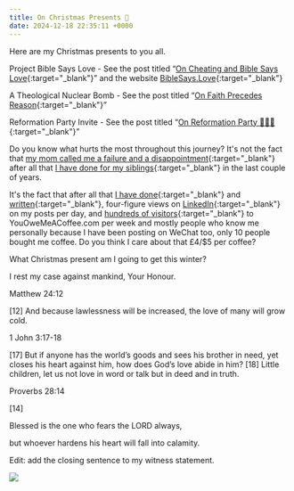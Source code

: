 ```yaml
---
title: On Christmas Presents 🎁
date: 2024-12-18 22:35:11 +0000
---
```


Here are my Christmas presents to you all.

Project Bible Says Love - See the post titled “[On Cheating and Bible Says Love](../on-cheating-bible-says-love){:target="_blank"}” and the website [BibleSays.Love](https://biblesays.love){:target="_blank"}

A Theological Nuclear Bomb - See the post titled “[On Faith Precedes Reason](../on-faith-precedes-reason){:target="_blank"}”

Reformation Party Invite - See the post titled “[On Reformation Party 🎉🎉🎉](../on-reformation){:target="_blank"}”

Do you know what hurts the most throughout this journey? It's not the fact that [my mom called me a failure and a disappointment](../on-my-parents){:target="_blank"} after all that [I have done for my siblings](../on-my-mom){:target="_blank"} in the last couple of years.

It's the fact that after all that [I have done](../reasoning-behind-preaching-mainland-china-jonah-style){:target="_blank"} and [written](https://blog.biblesays.love){:target="_blank"}, four-figure views on [LinkedIn](https://www.linkedin.com/in/jonah-troublemaker-yang/){:target="_blank"} on my posts per day, and [hundreds of visitors](../on-fear){:target="_blank"} to YouOweMeACoffee.com per week and mostly people who know me personally because I have been posting on WeChat too, only 10 people bought me coffee. Do you think I care about that £4/$5 per coffee?

What Christmas present am I going to get this winter?

I rest my case against mankind, Your Honour.

Matthew 24:12

[12] And because lawlessness will be increased, the love of many will grow cold.

1 John 3:17-18

[17] But if anyone has the world’s goods and sees his brother in need, yet closes his heart against him, how does God’s love abide in him? [18] Little children, let us not love in word or talk but in deed and in truth.

Proverbs 28:14

[14]

Blessed is the one who fears the LORD always,

but whoever hardens his heart will fall into calamity.

Edit: add the closing sentence to my witness statement.

![](/dd3c0b99538421acd591b6e67f60fac2.jpeg)